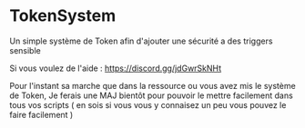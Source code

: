 # TokenSystem
 Un simple système de Token afin d'ajouter une sécurité a des triggers sensible

 Si vous voulez de l'aide : https://discord.gg/jdGwrSkNHt

 Pour l'instant sa marche que dans la ressource ou vous avez mis le système de Token, Je ferais une MAJ bientôt pour pouvoir le mettre facilement dans tous vos scripts ( en sois si vous vous y connaisez un peu vous pouvez le faire facilement )